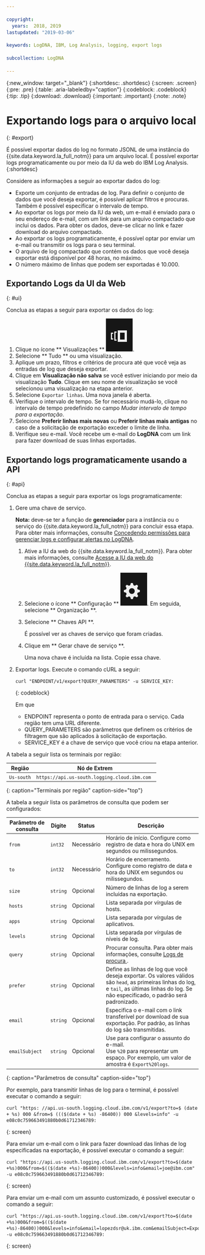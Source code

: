 ```yaml
---

copyright:
  years:  2018, 2019
lastupdated: "2019-03-06"

keywords: LogDNA, IBM, Log Analysis, logging, export logs

subcollection: LogDNA

---
```


{:new_window: target="_blank"}
{:shortdesc: .shortdesc}
{:screen: .screen}
{:pre: .pre}
{:table: .aria-labeledby="caption"}
{:codeblock: .codeblock}
{:tip: .tip}
{:download: .download}
{:important: .important}
{:note: .note}

 
# Exportando logs para o arquivo local
{: #export}

É possível exportar dados do log no formato JSONL de uma instância do {{site.data.keyword.la_full_notm}} para um arquivo local. É possível exportar logs programaticamente ou por meio da IU da web do IBM Log Analysis. 
{:shortdesc}

Considere as informações a seguir ao exportar dados do log:
* Exporte um conjunto de entradas de log. Para definir o conjunto de dados que você deseja exportar, é possível aplicar filtros e procuras. Também é possível especificar o intervalo de tempo. 
* Ao exportar os logs por meio da IU da web, um e-mail é enviado para o seu endereço de e-mail, com um link para um arquivo compactado que inclui os dados. Para obter os dados, deve-se clicar no link e fazer download do arquivo compactado.
* Ao exportar os logs programaticamente, é possível optar por enviar um e-mail ou transmitir os logs para o seu terminal.
* O arquivo de log compactado que contém os dados que você deseja exportar está disponível por 48 horas, no máximo. 
* O número máximo de linhas que podem ser exportadas é 10.000.



## Exportando Logs da UI da Web
{: #ui}

Conclua as etapas a seguir para exportar os dados do log:

1. Clique no ícone  ** Visualizações **   ![Configuration icon](images/views.png).
2. Selecione  ** Tudo **  ou uma visualização.
3. Aplique um prazo, filtros e critérios de procura até que você veja as entradas de log que deseja exportar.
4. Clique em **Visualização não salva** se você estiver iniciando por meio da visualização **Tudo**. Clique em seu nome de visualização se você selecionou uma visualização na etapa anterior.
5. Selecione  ` Exportar linhas `. Uma nova janela é aberta.
6. Verifique o intervalo de tempo. Se for necessário mudá-lo, clique no intervalo de tempo predefinido no campo *Mudar intervalo de tempo para a exportação*.
7. Selecione **Preferir linhas mais novas** ou **Preferir linhas mais antigas** no caso de a solicitação de exportação exceder o limite de linha.
8. Verifique seu e-mail. Você recebe um e-mail do **LogDNA** com um link para fazer download de suas linhas exportadas.


## Exportando logs programaticamente usando a API
{: #api}

Conclua as etapas a seguir para exportar os logs programaticamente:

1. Gere uma chave de serviço. 

    **Nota:** deve-se ter a função de **gerenciador** para a instância ou o serviço do {{site.data.keyword.la_full_notm}} para concluir essa etapa. Para obter mais informações, consulte [Concedendo permissões para gerenciar logs e configurar alertas no LogDNA](/docs/services/Log-Analysis-with-LogDNA?topic=LogDNA-work_iam#admin_user_logdna).

    1. Ative a IU da web do {{site.data.keyword.la_full_notm}}. Para obter mais informações, consulte [Acesse a IU da web do {{site.data.keyword.la_full_notm}}](/docs/services/Log-Analysis-with-LogDNA?topic=LogDNA-view_logs#view_logs_step2).

    2. Selecione o ícone  ** Configuração **   ![Configuration icon](images/admin.png). Em seguida, selecione  ** Organização **. 

    3. Selecione  ** Chaves API **.

        É possível ver as chaves de serviço que foram criadas. 

    4. Clique em  ** Gerar chave de serviço **.

        Uma nova chave é incluída na lista. Copie essa chave.

2. Exportar logs. Execute o comando cURL a seguir:

    ```
    curl "ENDPOINT/v1/export?QUERY_PARAMETERS" -u SERVICE_KEY:
    ```
    {: codeblock}

    Em que 

    * ENDPOINT representa o ponto de entrada para o serviço. Cada região tem uma URL diferente.
    * QUERY_PARAMETERS são parâmetros que definem os critérios de filtragem que são aplicados à solicitação de exportação.
    * SERVICE_KEY é a chave de serviço que você criou na etapa anterior.

A tabela a seguir lista os terminais por região:

| Região         | Nó de Extrem                                             | 
|----------------|------------------------------------------------------|
| `Us-south`       | `https://api.us-south.logging.cloud.ibm.com `        |
{: caption="Terminais por região" caption-side="top"} 


A tabela a seguir lista os parâmetros de consulta que podem ser configurados:

| Parâmetro de consulta | Digite       | Status     | Descrição |
|-----------|------------|------------|-------------|
| `from`      | `int32`      | Necessário   | Horário de início. Configure como registro de data e hora do UNIX em segundos ou milissegundos. |
| `to`        | `int32`      | Necessário   | Horário de encerramento. Configure como registro de data e hora do UNIX em segundos ou milissegundos.    |
| `size`      | `string`     | Opcional   | Número de linhas de log a serem incluídas na exportação.  | 
| `hosts`     | `string`     | Opcional   | Lista separada por vírgulas de hosts. |
| `apps`      | `string`     | Opcional   | Lista separada por vírgulas de aplicativos. |
| `levels`    | `string`     | Opcional   | Lista separada por vírgulas de níveis de log. |
| `query`     | `string`     | Opcional   | Procurar consulta. Para obter mais informações, consulte  [ Logs de procura ](/docs/services/Log-Analysis-with-LogDNA?topic=LogDNA-view_logs#view_logs_step6). |
| `prefer`    | `string`     | Opcional   | Define as linhas de log que você deseja exportar. Os valores válidos são `head`, as primeiras linhas do log, e `tail`, as últimas linhas do log. Se não especificado, o padrão será padronizado.  |
| `email`     | `string`     | Opcional   | Especifica o e-mail com o link transferível por download de sua exportação. Por padrão, as linhas do log são transmitidas.|
| `emailSubject` | `string`     | Opcional   | Use para configurar o assunto do e-mail. </br>Use `%20` para representar um espaço. Por exemplo, um valor de amostra é `Export%20logs`. |
{: caption="Parâmetros de consulta" caption-side="top"} 

Por exemplo, para transmitir linhas de log para o terminal, é possível executar o comando a seguir:

```
curl "https: //api.us-south.logging.cloud.ibm.com/v1/export?to=$ (date + %s) 000 &from=$ ((($(date + %s) -86400)) 000 &levels=info" -u e08c0c759663491880b0d61712346789:
```
{: screen}

Para enviar um e-mail com o link para fazer download das linhas de log especificadas na exportação, é possível executar o comando a seguir:

```
curl "https://api.us-south.logging.cloud.ibm.com/v1/export?to=$(date +%s)000&from=$(($(date +%s)-86400))000&levels=info&email=joe@ibm.com" -u e08c0c759663491880b0d61712346789:
```
{: screen}


Para enviar um e-mail com um assunto customizado, é possível executar o comando a seguir:

```
curl "https://api.us-south.logging.cloud.ibm.com/v1/export?to=$(date +%s)000&from=$(($(date +%s)-86400))000&levels=info&email=lopezdsr@uk.ibm.com&emailSubject=Export%20test" -u e08c0c759663491880b0d61712346789:
```
{: screen}

